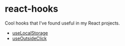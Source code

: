 # react-hooks
Cool hooks that I've found useful in my React projects.
- [useLocalStorage](./useLocalStorage.js)
- [useOutsideClick](./useOutsideClick.ts)

